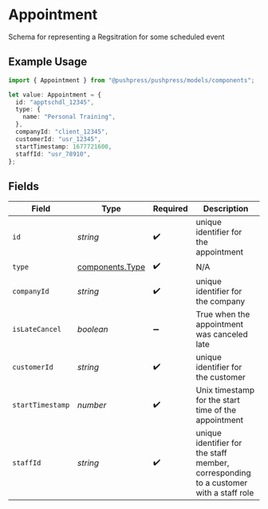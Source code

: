 # Appointment

Schema for representing a Regsitration for some scheduled event

## Example Usage

```typescript
import { Appointment } from "@pushpress/pushpress/models/components";

let value: Appointment = {
  id: "apptschdl_12345",
  type: {
    name: "Personal Training",
  },
  companyId: "client_12345",
  customerId: "usr_12345",
  startTimestamp: 1677721600,
  staffId: "usr_78910",
};
```

## Fields

| Field                                                                                 | Type                                                                                  | Required                                                                              | Description                                                                           |
| ------------------------------------------------------------------------------------- | ------------------------------------------------------------------------------------- | ------------------------------------------------------------------------------------- | ------------------------------------------------------------------------------------- |
| `id`                                                                                  | *string*                                                                              | :heavy_check_mark:                                                                    | unique identifier for the appointment                                                 |
| `type`                                                                                | [components.Type](../../models/components/type.md)                                    | :heavy_check_mark:                                                                    | N/A                                                                                   |
| `companyId`                                                                           | *string*                                                                              | :heavy_check_mark:                                                                    | unique identifier for the company                                                     |
| `isLateCancel`                                                                        | *boolean*                                                                             | :heavy_minus_sign:                                                                    | True when the appointment was canceled late                                           |
| `customerId`                                                                          | *string*                                                                              | :heavy_check_mark:                                                                    | unique identifier for the customer                                                    |
| `startTimestamp`                                                                      | *number*                                                                              | :heavy_check_mark:                                                                    | Unix timestamp for the start time of the appointment                                  |
| `staffId`                                                                             | *string*                                                                              | :heavy_check_mark:                                                                    | unique identifier for the staff member, corresponding to a customer with a staff role |